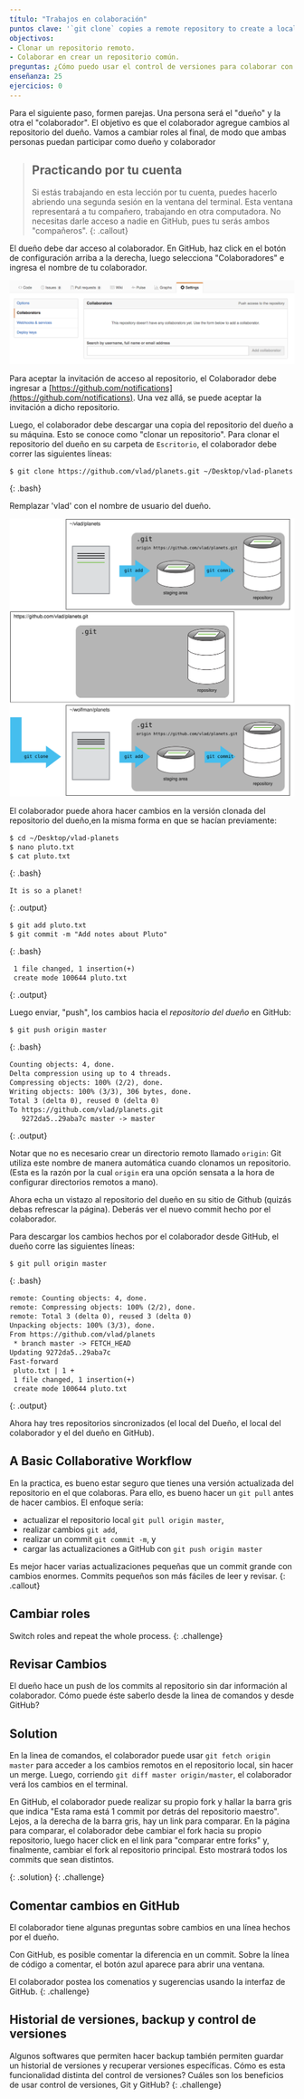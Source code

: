 ```yaml
---
título: "Trabajos en colaboración"
puntos clave: '`git clone` copies a remote repository to create a local repository with a remote called `origin` automatically set up.'
objectivos:
- Clonar un repositorio remoto.
- Colaborar en crear un repositorio común.
preguntas: ¿Cómo puedo usar el control de versiones para colaborar con otras personas?
enseñanza: 25
ejercicios: 0
---
```


Para el siguiente paso, formen parejas. Una persona será el "dueño" y la otra el "colaborador". El objetivo es que el colaborador agregue cambios al repositorio del dueño. Vamos a cambiar roles al final, de modo que ambas personas puedan participar como dueño y colaborador

> ## Practicando por tu cuenta
>
> Si estás trabajando en esta lección por tu cuenta, puedes hacerlo abriendo una segunda sesión en la 
> ventana del terminal. Esta ventana representará a tu compañero, trabajando en otra computadora. No necesitas darle acceso a nadie en GitHub, pues tu serás ambos "compañeros".
{: .callout}

El dueño debe dar acceso al colaborador. En GitHub, haz click en el botón de configuración arriba a la derecha,
luego selecciona "Colaboradores" e ingresa el nombre de tu colaborador.

![Adding Collaborators on GitHub](../fig/github-add-collaborators.png)

Para aceptar la invitación de acceso al repositorio, el Colaborador
debe ingresar a [https://github.com/notifications](https://github.com/notifications).
Una vez allá, se puede aceptar la invitación a dicho repositorio.

Luego, el colaborador debe descargar una copia del repositorio del dueño a su máquina. Esto se conoce como "clonar un repositorio". Para clonar el repositorio del dueño en su carpeta de `Escritorio`, el colaborador debe correr las siguientes líneas:

~~~
$ git clone https://github.com/vlad/planets.git ~/Desktop/vlad-planets
~~~
{: .bash}

Remplazar 'vlad' con el nombre de usuario del dueño.

![After Creating Clone of Repository](../fig/github-collaboration.svg)

El colaborador puede ahora hacer cambios en la versión clonada del repositorio del dueño,en la misma forma en que se hacían previamente:

~~~
$ cd ~/Desktop/vlad-planets
$ nano pluto.txt
$ cat pluto.txt
~~~
{: .bash}

~~~
It is so a planet!
~~~
{: .output}

~~~
$ git add pluto.txt
$ git commit -m "Add notes about Pluto"
~~~
{: .bash}

~~~
 1 file changed, 1 insertion(+)
 create mode 100644 pluto.txt
~~~
{: .output}

Luego enviar, "push", los cambios hacia el *repositorio del dueño* en GitHub:

~~~
$ git push origin master
~~~
{: .bash}

~~~
Counting objects: 4, done.
Delta compression using up to 4 threads.
Compressing objects: 100% (2/2), done.
Writing objects: 100% (3/3), 306 bytes, done.
Total 3 (delta 0), reused 0 (delta 0)
To https://github.com/vlad/planets.git
   9272da5..29aba7c master -> master
~~~
{: .output}

Notar que no es necesario crear un directorio remoto llamado `origin`: Git utiliza este nombre de manera automática cuando clonamos un repositorio. (Esta es la razón por la cual `origin` era una opción sensata a la hora de configurar directorios remotos a mano).

Ahora echa un vistazo al repositorio del dueño en su sitio de Github (quizás debas refrescar la página). Deberás ver el nuevo commit hecho por el colaborador.

Para descargar los cambios hechos por el colaborador desde GitHub, el dueño corre las siguientes líneas:

~~~
$ git pull origin master
~~~
{: .bash}

~~~
remote: Counting objects: 4, done.
remote: Compressing objects: 100% (2/2), done.
remote: Total 3 (delta 0), reused 3 (delta 0)
Unpacking objects: 100% (3/3), done.
From https://github.com/vlad/planets
 * branch master -> FETCH_HEAD
Updating 9272da5..29aba7c
Fast-forward
 pluto.txt | 1 +
 1 file changed, 1 insertion(+)
 create mode 100644 pluto.txt
~~~
{: .output}

Ahora hay tres repositorios sincronizados (el local del Dueño, el local del colaborador y el del dueño en GitHub).

## A Basic Collaborative Workflow

En la practica, es bueno estar seguro que tienes una versión actualizada del repositorio en el que colaboras. Para ello, es bueno hacer un `git pull` antes de hacer cambios. El enfoque sería:


* actualizar el repositorio local `git pull origin master`,
* realizar cambios `git add`,
* realizar un commit `git commit -m`, y
* cargar las actualizaciones a GitHub con `git push origin master`

Es mejor hacer varias actualizaciones pequeñas que un commit grande con cambios enormes. Commits pequeños son más fáciles de leer y revisar.
{: .callout}

## Cambiar roles

Switch roles and repeat the whole process.
{: .challenge}

## Revisar Cambios

El dueño hace un push de los commits al repositorio sin dar información al colaborador. Cómo puede éste saberlo desde la linea de comandos y desde GitHub?

## Solution

En la linea de comandos, el colaborador puede usar ```git fetch origin master``` para acceder a los cambios remotos en el repositorio local, sin hacer un merge. Luego, corriendo ```git diff master origin/master```,  el colaborador verá los cambios en el terminal.  

En GitHub, el colaborador puede realizar su propio fork y hallar la barra gris que indica "Esta rama está 1 commit por detrás del repositorio maestro". Lejos, a la derecha de la barra gris, hay un link para comparar. En la página para comparar, el colaborador debe cambiar el fork hacia su propio repositorio, luego hacer click en el link para "comparar entre forks" y, finalmente, cambiar el fork al repositorio principal. Esto mostrará todos los commits que sean distintos. 

{: .solution}
{: .challenge}

## Comentar cambios en GitHub

El colaborador tiene algunas preguntas sobre cambios en una línea hechos por el dueño. 

Con GitHub, es posible comentar la diferencia en un commit. Sobre la línea de código a comentar, el botón azul aparece para abrir una ventana. 

El colaborador postea los comenatios y sugerencias usando la interfaz de GitHub.
{: .challenge}

## Historial de versiones, backup y control de versiones

Algunos softwares que permiten hacer backup también permiten guardar un historial de versiones y recuperar versiones específicas. Cómo es esta funcionalidad distinta del control de versiones? Cuáles son los beneficios de usar control de versiones, Git y GitHub? 
{: .challenge}
